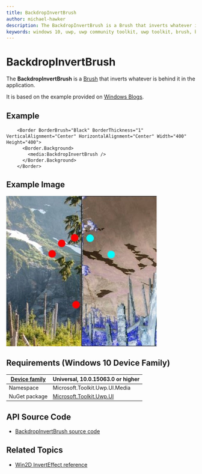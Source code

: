 ```yaml
---
title: BackdropInvertBrush
author: michael-hawker
description: The BackdropInvertBrush is a Brush that inverts whatever is behind it in the application.
keywords: windows 10, uwp, uwp community toolkit, uwp toolkit, brush, backdrop, invert
---
```


# BackdropInvertBrush

The **BackdropInvertBrush** is a [Brush](https://docs.microsoft.com/en-us/uwp/api/windows.ui.xaml.media.brush) that inverts whatever is behind it in the application.

It is based on the example provided on [Windows Blogs](https://blogs.windows.com/buildingapps/2017/07/18/working-brushes-content-xaml-visual-layer-interop-part-one/#c57zf3bW4ylLlSvJ.97).

## Example

```xaml
    <Border BorderBrush="Black" BorderThickness="1" VerticalAlignment="Center" HorizontalAlignment="Center" Width="400" Height="400">
      <Border.Background>
        <media:BackdropInvertBrush />
      </Border.Background>
    </Border>
```

## Example Image

![Backdrop Invert](../resources/images/Brushes-BackdropInvert.jpg "Backdrop Invert")

## Requirements (Windows 10 Device Family)

| [Device family](http://go.microsoft.com/fwlink/p/?LinkID=526370) | Universal, 10.0.15063.0 or higher |
| --- | --- |
| Namespace | Microsoft.Toolkit.Uwp.UI.Media |
| NuGet package | [Microsoft.Toolkit.Uwp.UI](https://www.nuget.org/packages/Microsoft.Toolkit.Uwp.UI/) |

## API Source Code

- [BackdropInvertBrush source code](https://github.com/Microsoft/UWPCommunityToolkit/blob/master/Microsoft.Toolkit.Uwp/Media/BackdropInvertBrush.cs)

## Related Topics

- [Win2D InvertEffect reference](http://microsoft.github.io/Win2D/html/T_Microsoft_Graphics_Canvas_Effects_InvertEffect.htm)

